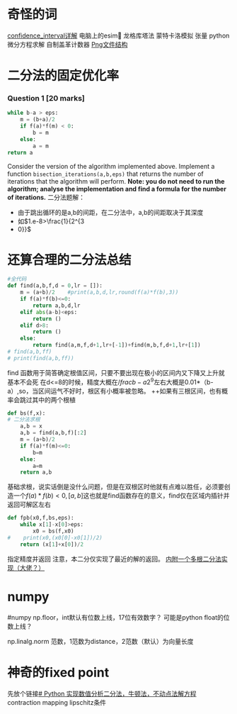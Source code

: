 # 奇怪的词
[confidence_interval详解](https://www.shuxuele.com/data/confidence-interval.html)
电脑上的esim🤣
龙格库塔法
蒙特卡洛模拟[](https://mp.weixin.qq.com/s?__biz=MjM5NjYwNzM1Ng==&mid=2651678044&idx=2&sn=1ba41f911b5a0b362263e95ef1d289e3&chksm=bd1f614f8a68e85917815cac252d9eef6d1c069ddcc0e144f3e9fbe8074cb6d9be42b9bf28a4&scene=27)
张量
python微分方程求解
自制盖革计数器[](https://zhuanlan.zhihu.com/p/503370079?utm_id=0)
[Png文件结构](https://blog.csdn.net/BeatriceDluberry/article/details/123532416)
# 二分法的固定优化率
### Question 1 [20 marks]
```python
while b-a > eps:
    m = (b+a)/2
    if f(a)*f(m) < 0:
        b = m
    else:
        a = m
return a
```

Consider the version of the algorithm implemented above. Implement a function `bisection_iterations(a,b,eps)` that returns the number of iterations that the algorithm will perform. **Note: you do not need to run the algorithm; analyse the implementation and find a formula for the number of iterations.**
二分法题解：
- 由于跳出循环的是a,b的间距，在二分法中，a,b的间距取决于其深度
- 如$1.e-8>\frac{1}{2^{3
- 0}}$

# 还算合理的二分法总结
```python
#全代码
def find(a,b,f,d = 0,lr = []):
    m = (a+b)/2    #print(a,b,d,lr,round(f(a)*f(b),3))
    if f(a)*f(b)<=0:
        return a,b,d,lr
    elif abs(a-b)<eps:
        return ()
    elif d>8:
        return ()
    else:
        return find(a,m,f,d+1,lr+[-1])+find(m,b,f,d+1,lr+[1])
# find(a,b,ff)
# print(find(a,b,ff))
```
find 函数用于简答确定根值区间，只要不要出现在极小的区间内又下降又上升就基本不会死
在d<=8的时候，精度大概在$/frac{b-a}{2^9}$左右大概是0.01*（b-a）,so，当区间运气不好时，根区有小概率被忽略。
++如果有三根区间，也有概率会跳过其中的两个根植
```python
def bs(f,x):
# 二分法求根
    a,b = x
    a,b = find(a,b,f)[:2]
    m = (a+b)/2
    if f(a)*f(m)<=0:
        b=m
    else:
        a=m
    return a,b
```
基础求根，说实话倒是没什么问题，但是在双根区时他就有点难以胜任，必须要创造一个$f(a)*f(b)<0,[a,b]$这也就是find函数存在的意义，find仅在区域内插针并返回可解区左右
```python
def fpb(x0,f,bs,eps):
    while x[1]-x[0]>eps:
        x0 = bs(f,x0)
#    print(x0,(x0[0]-x0[1])/2)
    return (x[1]+x[0])/2
```
指定精度并返回
注意，本二分仅实现了最近的解的返回。
[内附一个多根二分法实现（大佬？）](https://zhuanlan.zhihu.com/p/497806698?utm_id=0)
# numpy
#numpy
np.floor，int默认有位数上线，17位有效数字？
可能是python float的位数上线？

np.linalg.norm 范数，1范数为distance，2范数（默认）为向量长度
# 神奇的fixed point
先放个链接[# Python 实现数值分析二分法，牛顿法，不动点法解方程](https://blog.csdn.net/wwxy1995/article/details/82757894)
contraction mapping
lipschitz条件
